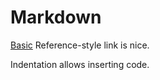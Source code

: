 # Markdown

[Basic](https://daringfireball.net/projects/markdown/basics)
Reference-style link is nice.

Indentation allows inserting code.

